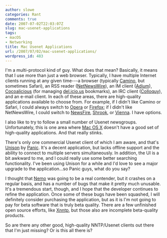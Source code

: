 ```yaml
---
author: slowe
categories: Rant
comments: true
date: 2007-07-02T22:03:07Z
slug: mac-usenet-applications
tags:
- macOS
- Networking
title: Mac Usenet Applications
url: /2007/07/02/mac-usenet-applications/
wordpress_id: 483
---
```


I'm a multi-protocol kind of guy. What does that mean? Basically, it means that I use more than just a web browser. Typically, I have multiple Internet clients running at any given time---a browser (typically [Camino](http://www.caminobrowser.org/), but sometimes Safari), an RSS reader ([NetNewsWire](http://www.newsgator.com/Individuals/NetNewsWire/)), an IM client ([Adium](http://www.adiumx.com/)), [Cocoalicious](http://alittledrop.com/cocoalicious/) (for managing [del.icio.us](http://del.icio.us/) bookmarks), an IRC client ([Colloquy](http://www.colloquy.info)), and an e-mail client. In each of these areas, there are high-quality applications available to choose from. For example, if I didn't like Camino or Safari, I could always switch to [Opera](http://www.opera.com/products/desktop/) or [Firefox](http://www.mozilla.com/en-US/firefox/); if I didn't like NetNewsWire, I could switch to [NewsFire](http://www.newsfirerss.com/), [Shrook](http://www.utsire.com/shrook/), or [Vienna](http://www.opencommunity.co.uk/vienna2.php). I have options.

I also like to try to follow a small number of Usenet newsgroups. Unfortunately, this is one area where [Mac OS X](http://www.apple.com/macosx/) doesn't have a good set of high-quality applications. And that really stinks.

There's only one commercial Usenet client of which I am aware, and that's [Unison](http://www.panic.com/unison/) by [Panic](http://www.panic.com/). It's a decent application, but lacks offline support and the ability to connect to multiple servers simultaneously. In addition, the UI is a bit awkward to me, and I could really use some better searching functionality. I've been using Unison for a while and I'd love to see a major upgrade to the application...so Panic guys, what do you say?

I thought that [Nemo](http://www.malcom-mac.com/nemo/) was going to be a real contender, but it crashes on a regular basis, and has a number of bugs that make it pretty much unusable. It's a tremendous start, though, and I hope that the developer continues to refine the application. Once some of these bugs have been squashed, I will definitely consider purchasing the application, but as it is I'm not going to pay for beta software that is truly beta quality. There are a few unfinished open source efforts, like [Xnntp](http://www.edv-consulting-berlin.de/Xnntp/), but those also are incomplete beta-quality products.

So are there any other good, high-quality NNTP/Usenet clients out there that I'm just missing? Or is this all there is?
